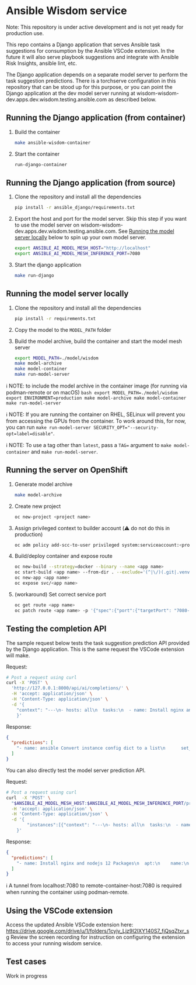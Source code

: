 # Ansible Wisdom service

Note: This repository is under active development and is not yet ready for production use.

This repo contains a Django application that serves Ansible task suggestions for consumption by the Ansible VSCode extension. In the future it will also serve playbook suggestions and integrate with Ansible Risk Insights, ansible lint, etc.

The Django application depends on a separate model server to perform the task suggestion predictions. There is a torchserve configuration in this repository that can be stood up for this purpose, or you can point the Django application at the dev model server running at wisdom-wisdom-dev.apps.dev.wisdom.testing.ansible.com as described below.

## Running the Django application (from container)

1. Build the container

    ```bash
    make ansible-wisdom-container
    ```

2. Start the container

    ```bash
    run-django-container
    ```

## Running the Django application (from source)

1. Clone the repository and install all the dependencies

    ```bash
    pip install -r ansible_django/requirements.txt
    ```

1. Export the host and port for the model server. Skip this step if you want to use the model server on wisdom-wisdom-dev.apps.dev.wisdom.testing.ansible.com. See [Running the model server locally](#running-the-model-server-locally) below to spin up your own model server.

    ```bash
    export ANSIBLE_AI_MODEL_MESH_HOST="http://localhost" 
    export ANSIBLE_AI_MODEL_MESH_INFERENCE_PORT=7080
    ```

1. Start the django application

    ```bash
    make run-django
    ```

## Running the model server locally

1. Clone the repository and install all the dependencies

    ```bash
    pip install -r requirements.txt
    ```

1. Copy the model to the `MODEL_PATH` folder

1. Build the model archive, build the container and start the model mesh server

    ```bash
    export MODEL_PATH=./model/wisdom
    make model-archive
    make model-container
    make run-model-server
    ```

:information_source: NOTE: to include the model archive in the container image (for running via podman-remote or on macOS)
    ```bash
    export MODEL_PATH=./model/wisdom
    export ENVIRONMENT=production
    make model-archive
    make model-container
    make run-model-server
    ```

:information_source: NOTE: If you are running the container on RHEL, SELinux will prevent you from accessing the GPUs from the container. To work around this, for now, you can run `make run-model-server SECURITY_OPT="--security-opt=label=disable"`.

:information_source: NOTE: To use a tag other than `latest`, pass a `TAG=` argument to `make model-container` and `make run-model-server`.

## Running the server on OpenShift

1. Generate model archive
    ```bash
    make model-archive
    ```
1. Create new project
    ```bash
    oc new-project <project name>
    ```

1. Assign privileged context to builder account (:warning: do not do this in production)
    ```bash
    oc adm policy add-scc-to-user privileged system:serviceaccount:<project name>:builder
    ```

1. Build/deploy container and expose route
    ```bash
    oc new-build --strategy=docker --binary --name <app name>
    oc start-build <app name> --from-dir . --exclude='(^|\/)(.git|.venv|.tox)(\/|$)' --wait=true
    oc new-app <app name>
    oc expose svc/<app name>
    ```

1. (workaround) Set correct service port
    ```bash
    oc get route <app name>
    oc patch route <app name> -p '{"spec":{"port":{"targetPort": "7080-tcp"}}}'
    ```

## Testing the completion API

The sample request below tests the task suggestion prediction API provided by the Django application. This is the same request the VSCode extension will make.

Request:

```bash
# Post a request using curl
curl -X 'POST' \
  'http://127.0.0.1:8000/api/ai/completions/' \
  -H 'accept: application/json' \
  -H 'Content-Type: application/json' \
  -d '{
    "context": "---\n- hosts: all\n  tasks:\n  - name: Install nginx and nodejs 12 Packages\n", "prompt": "Install nginx and nodejs 12 Packages"
    }'
```

Response:

```json
{
  "predictions": [
    "- name: ansible Convert instance config dict to a list\n      set_fact:\n        ansible_list: \"{{ instance_config_dict.results | map(attribute='ansible_facts.instance_conf_dict') | list }}\"\n      when: server.changed | bool\n"
  ]
}
```

You can also directly test the model server prediction API.

Request:

```bash
# Post a request using curl
curl  -X 'POST' \
  "$ANSIBLE_AI_MODEL_MESH_HOST:$ANSIBLE_AI_MODEL_MESH_INFERENCE_PORT/predictions/wisdom" \
  -H 'accept: application/json' \
  -H 'Content-Type: application/json' \
  -d '{
        "instances":[{"context": "---\n- hosts: all\n  tasks:\n  - name: Install nginx and nodejs 12 Packages\n", "prompt": "Install nginx and nodejs 12 Packages"}]
    }'
```

Response:

```json
{
  "predictions": [
    "- name: Install nginx and nodejs 12 Packages\n  apt:\n    name:\n      - nginx\n      - nodejs\n    state: latest\n"
  ]
}
```



:information_source: A tunnel from localhost:7080 to remote-container-host:7080 is required when running the container using podman-remote.

## Using the VSCode extension

Access the updated Ansible VSCode extension here: https://drive.google.com/drive/u/1/folders/1cyjv_Ljz9I2IXY140S7_fjQsqZtxr_sg
Review the screen recording for instruction on configuring the extension to access your running wisdom service.

## Test cases

Work in progress
